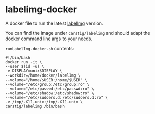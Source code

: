 # labelimg-docker
A docker file to run the latest [labelImg](https://github.com/tzutalin/labelImg) version.

You can find the image under `carstig/labelimg` and should adapt the docker command line args to your needs.

`runLabelImg.docker.sh` contents:

```
#!/bin/bash
docker run -it \
--user $(id -u) \
-e DISPLAY=unix$DISPLAY \
--workdir=/home/docker/labelImg \
--volume="/home/$USER:/home/$USER" \
--volume="/etc/group:/etc/group:ro" \
--volume="/etc/passwd:/etc/passwd:ro" \
--volume="/etc/shadow:/etc/shadow:ro" \
--volume="/etc/sudoers.d:/etc/sudoers.d:ro" \
-v /tmp/.X11-unix:/tmp/.X11-unix \
carstig/labelimg /bin/bash
```

